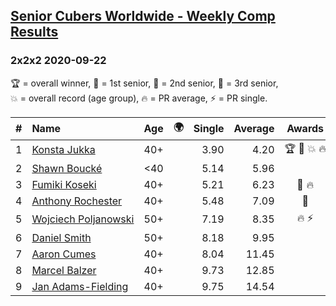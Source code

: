 <style>table {white-space: nowrap;}</style>
<link rel="stylesheet" type="text/css" href="/scw-comp/css/flags.css" />

## [Senior Cubers Worldwide - Weekly Comp Results](/scw-comp/results/)
### 2x2x2 2020-09-22

<span style="white-space: nowrap;">🏆 = overall winner</span>, <span style="white-space: nowrap;">🥇 = 1st senior</span>, <span style="white-space: nowrap;">🥈 = 2nd senior</span>, <span style="white-space: nowrap;">🥉 = 3rd senior</span>, <span style="white-space: nowrap;">💥 = overall record (age group)</span>, <span style="white-space: nowrap;">🔥 = PR average</span>, <span style="white-space: nowrap;">⚡ = PR single</span>.

| # | Name | Age | 🌍 | Single | Average | Awards | Solve 1 | Solve 2 | Solve 3 | Solve 4 | Solve 5 | Video |
| :--: | :-- | :--: | :--: | --: | --: | :--: | --: | --: | --: | --: | --: | :-- |
| 1 | [Konsta Jukka](../../persons/konsta_jukka/222.md) | 40+ | <i class="flag flag-FI" /> | 3.90 | 4.20 | 🏆 🥇 💥 🔥 | 4.15 | 4.49 | 3.90 | 3.97 | 4.91 | [Desktop](https://www.facebook.com/events/349197636276246/permalink/351967605999249) / [Mobile](https://m.facebook.com/events/349197636276246?view=permalink&id=351967605999249) |
| 2 | [Shawn Boucké](../../persons/shawn_boucke/222.md) | <40 | <i class="flag flag-US" /> | 5.14 | 5.96 |  | 5.78 | 6.11 | 6.38 | 5.98 | 5.14 | [Desktop](https://www.facebook.com/events/349197636276246/permalink/352945255901484) / [Mobile](https://m.facebook.com/events/349197636276246?view=permalink&id=352945255901484) |
| 3 | [Fumiki Koseki](../../persons/fumiki_koseki/222.md) | 40+ | <i class="flag flag-JP" /> | 5.21 | 6.23 | 🥈 🔥 | 5.59 | 6.57 | 5.21 | 10.62 | 6.53 | [Desktop](https://www.facebook.com/events/349197636276246/permalink/350479676148042) / [Mobile](https://m.facebook.com/events/349197636276246?view=permalink&id=350479676148042) |
| 4 | [Anthony Rochester](../../persons/anthony_rochester/222.md) | 40+ | <i class="flag flag-AU" /> | 5.48 | 7.09 | 🥉 | 7.96 | 7.02 | 5.48 | 7.76 | 6.49 | [Desktop](https://www.facebook.com/events/349197636276246/permalink/349370762925600) / [Mobile](https://m.facebook.com/events/349197636276246?view=permalink&id=349370762925600) |
| 5 | [Wojciech Poljanowski](../../persons/wojciech_poljanowski/222.md) | 50+ | <i class="flag flag-PL" /> | 7.19 | 8.35 | 🔥 ⚡ | 7.19 | 9.46 | 7.19 | 9.04 | 8.82 | [Desktop](https://www.facebook.com/events/3404368289613252/permalink/3438426666207414) / [Mobile](https://m.facebook.com/events/3404368289613252?view=permalink&id=3438426666207414) |
| 6 | [Daniel Smith](../../persons/daniel_smith/222.md) | 50+ | <i class="flag flag-US" /> | 8.18 | 9.95 |  | 8.18 | 9.97 | 8.20 | 12.94 | 11.68 | [Desktop](https://www.facebook.com/events/349197636276246/permalink/352926999236643) / [Mobile](https://m.facebook.com/events/349197636276246?view=permalink&id=352926999236643) |
| 7 | [Aaron Cumes](../../persons/aaron_cumes/222.md) | 40+ | <i class="flag flag-GB" /> | 8.04 | 11.45 |  | 17.63 | 8.57 | 8.41 | 8.04 | 17.37 | [Desktop](https://www.facebook.com/events/349197636276246/permalink/349544472908229) / [Mobile](https://m.facebook.com/events/349197636276246?view=permalink&id=349544472908229) |
| 8 | [Marcel Balzer](../../persons/marcel_balzer/222.md) | 40+ | <i class="flag flag-DE" /> | 9.73 | 12.85 |  | 9.73 | 13.85 | 10.84 | 25.25 | 13.87 | [Desktop](https://www.facebook.com/marcel.balzer.9216/videos/10160441676737516) / [Mobile](https://m.facebook.com/marcel.balzer.9216/videos/10160441676737516) |
| 9 | [Jan Adams-Fielding](../../persons/jan_adams_fielding/222.md) | 40+ | <i class="flag flag-GB" /> | 9.75 | 14.54 |  | 18.99 | 24.59 | 9.75 | 12.88 | 11.76 | [Desktop](https://www.facebook.com/events/349197636276246/permalink/353452699184073) / [Mobile](https://m.facebook.com/events/349197636276246?view=permalink&id=353452699184073) |

<!-- Global site tag (gtag.js) - Google Analytics -->
<script async src="https://www.googletagmanager.com/gtag/js?id=UA-86348435-3"></script>
<script>window.dataLayer = window.dataLayer || []; function gtag() {dataLayer.push(arguments);} gtag('js', new Date()); gtag('config', 'UA-86348435-3');</script>
